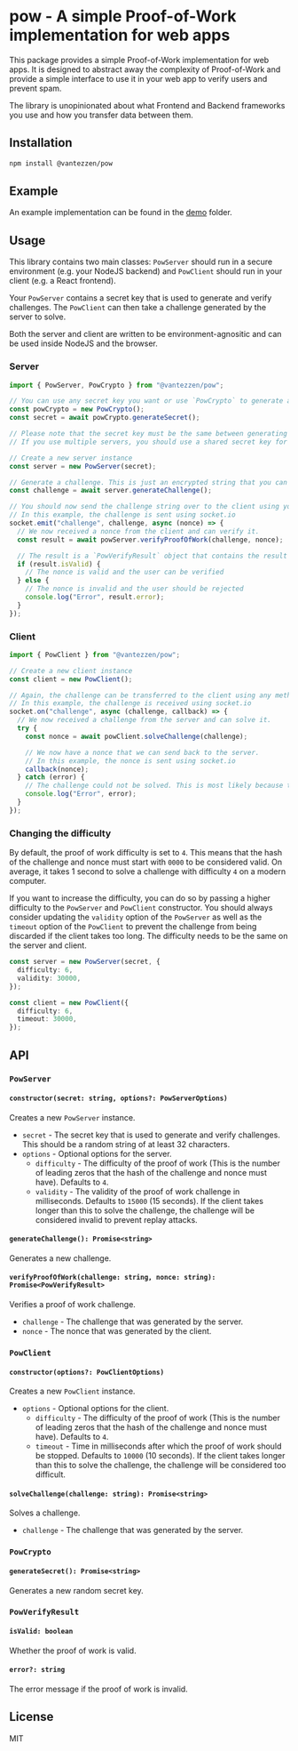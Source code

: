 # pow - A simple Proof-of-Work implementation for web apps

This package provides a simple Proof-of-Work implementation for web apps. It is designed to abstract away the complexity of Proof-of-Work and provide a simple interface to use it in your web app to verify users and prevent spam.

The library is unopinionated about what Frontend and Backend frameworks you use and how you transfer data between them.

## Installation

```bash
npm install @vantezzen/pow
```

## Example

An example implementation can be found in the [demo](demo) folder.

## Usage

This library contains two main classes: `PowServer` should run in a secure environment (e.g. your NodeJS backend) and `PowClient` should run in your client (e.g. a React frontend).

Your `PowServer` contains a secret key that is used to generate and verify challenges. The `PowClient` can then take a challenge generated by the server to solve.

Both the server and client are written to be environment-agnositic and can be used inside NodeJS and the browser.

### Server

```typescript
import { PowServer, PowCrypto } from "@vantezzen/pow";

// You can use any secret key you want or use `PowCrypto` to generate a random key instead
const powCrypto = new PowCrypto();
const secret = await powCrypto.generateSecret();

// Please note that the secret key must be the same between generating a challenge and verifying it.
// If you use multiple servers, you should use a shared secret key for all of them.

// Create a new server instance
const server = new PowServer(secret);

// Generate a challenge. This is just an encrypted string that you can send to the client.
const challenge = await server.generateChallenge();

// You should now send the challenge string over to the client using your preferred method.
// In this example, the challenge is sent using socket.io
socket.emit("challenge", challenge, async (nonce) => {
  // We now received a nonce from the client and can verify it.
  const result = await powServer.verifyProofOfWork(challenge, nonce);

  // The result is a `PowVerifyResult` object that contains the result of the verification.
  if (result.isValid) {
    // The nonce is valid and the user can be verified
  } else {
    // The nonce is invalid and the user should be rejected
    console.log("Error", result.error);
  }
});
```

### Client

```typescript
import { PowClient } from "@vantezzen/pow";

// Create a new client instance
const client = new PowClient();

// Again, the challenge can be transferred to the client using any method you want.
// In this example, the challenge is received using socket.io
socket.on("challenge", async (challenge, callback) => {
  // We now received a challenge from the server and can solve it.
  try {
    const nonce = await powClient.solveChallenge(challenge);

    // We now have a nonce that we can send back to the server.
    // In this example, the nonce is sent using socket.io
    callback(nonce);
  } catch (error) {
    // The challenge could not be solved. This is most likely because the proof of work took to long and timed out.
    console.log("Error", error);
  }
});
```

### Changing the difficulty

By default, the proof of work difficulty is set to `4`. This means that the hash of the challenge and nonce must start with `0000` to be considered valid. On average, it takes 1 second to solve a challenge with difficulty `4` on a modern computer.

If you want to increase the difficulty, you can do so by passing a higher difficulty to the `PowServer` and `PowClient` constructor. You should always consider updating the `validity` option of the `PowServer` as well as the `timeout` option of the `PowClient` to prevent the challenge from being discarded if the client takes too long. The difficulty needs to be the same on the server and client.

```typescript
const server = new PowServer(secret, {
  difficulty: 6,
  validity: 30000,
});

const client = new PowClient({
  difficulty: 6,
  timeout: 30000,
});
```

## API

### `PowServer`

#### `constructor(secret: string, options?: PowServerOptions)`

Creates a new `PowServer` instance.

- `secret` - The secret key that is used to generate and verify challenges. This should be a random string of at least 32 characters.
- `options` - Optional options for the server.
  - `difficulty` - The difficulty of the proof of work (This is the number of leading zeros that the hash of the challenge and nonce must have). Defaults to `4`.
  - `validity` - The validity of the proof of work challenge in milliseconds. Defaults to `15000` (15 seconds). If the client takes longer than this to solve the challenge, the challenge will be considered invalid to prevent replay attacks.

#### `generateChallenge(): Promise<string>`

Generates a new challenge.

#### `verifyProofOfWork(challenge: string, nonce: string): Promise<PowVerifyResult>`

Verifies a proof of work challenge.

- `challenge` - The challenge that was generated by the server.
- `nonce` - The nonce that was generated by the client.

### `PowClient`

#### `constructor(options?: PowClientOptions)`

Creates a new `PowClient` instance.

- `options` - Optional options for the client.
  - `difficulty` - The difficulty of the proof of work (This is the number of leading zeros that the hash of the challenge and nonce must have). Defaults to `4`.
  - `timeout` - Time in milliseconds after which the proof of work should be stopped. Defaults to `10000` (10 seconds). If the client takes longer than this to solve the challenge, the challenge will be considered too difficult.

#### `solveChallenge(challenge: string): Promise<string>`

Solves a challenge.

- `challenge` - The challenge that was generated by the server.

### `PowCrypto`

#### `generateSecret(): Promise<string>`

Generates a new random secret key.

### `PowVerifyResult`

#### `isValid: boolean`

Whether the proof of work is valid.

#### `error?: string`

The error message if the proof of work is invalid.

## License

MIT
